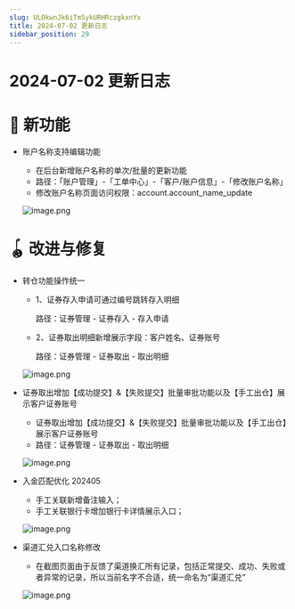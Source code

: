 ```yaml
---
slug: ULOkwnJk6iTm5ykURHRczgkxnYx
title: 2024-07-02 更新日志
sidebar_position: 29
---
```



# 2024-07-02 更新日志


# 🎉 新功能

- 账户名称支持编辑功能
    - 在后台新增账户名称的单次/批量的更新功能
    - 路径：「账户管理」-「工单中心」-「客户/账户信息」-「修改账户名称」
    - 修改账户名称页面访问权限：account.account_name_update

    ![image.png](/assets/a5e11feee171a7d0979c15fd28b199ca.png)


# 🪀 改进与修复

- 转仓功能操作统一
    - 1、证券存入申请可通过编号跳转存入明细

      路径：证券管理 - 证券存入 - 存入申请

    - 2、证券取出明细新增展示字段：客户姓名、证券账号

      路径：证券管理 - 证券取出 - 取出明细


    ![image.png](/assets/228baef55e27984817126b62fe08e3e7.png)

- 证券取出增加【成功提交】&【失败提交】批量审批功能以及【手工出仓】展示客户证券账号
    - 证券取出增加【成功提交】&【失败提交】批量审批功能以及【手工出仓】展示客户证券账号
    - 路径：证券管理 - 证券取出 - 取出明细

    ![image.png](/assets/783e0449e77897e961812344dc0c7fcd.png)

- 入金匹配优化 202405
    - 手工关联新增备注输入；
    - 手工关联银行卡增加银行卡详情展示入口；

    ![image.png](/assets/0bc73d065425ee6a284f80d63d5fec80.png)

- 渠道汇兑入口名称修改
    - 在截图页面由于反馈了渠道换汇所有记录，包括正常提交、成功、失败或者异常的记录，所以当前名字不合适，统一命名为“渠道汇兑”

    ![image.png](/assets/b7acc1e7cc0b4c28ddfcb0a2893fc336.png)

